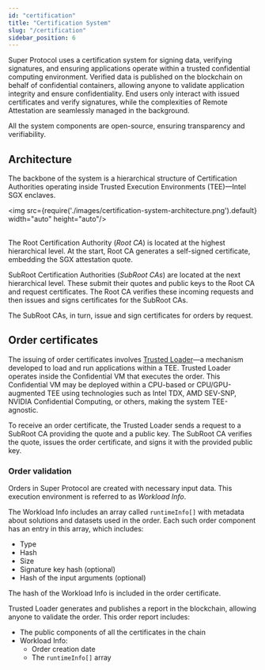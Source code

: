 ```yaml
---
id: "certification"
title: "Certification System"
slug: "/certification"
sidebar_position: 6
---
```


Super Protocol uses a certification system for signing data, verifying signatures, and ensuring applications operate within a trusted <a id="tee"><span className="dashed-underline">confidential computing environment</span></a>. Verified data is published on the blockchain on behalf of confidential containers, allowing anyone to validate application integrity and ensure confidentiality. End users only interact with issued certificates and verify signatures, while the complexities of Remote Attestation are seamlessly managed in the background.

All the system components are open-source, ensuring transparency and verifiability.

## Architecture

The backbone of the system is a hierarchical structure of <a id="ca"><span className="dashed-underline">Certification Authorities</span></a> operating inside Trusted Execution Environments (TEE)—Intel SGX enclaves.

<img src={require('./images/certification-system-architecture.png').default} width="auto" height="auto"/>
<br/>
<br/>

The Root Certification Authority (*Root CA*) is located at the highest hierarchical level. At the start, Root CA generates a self-signed certificate, embedding the SGX attestation quote.

SubRoot Certification Authorities (*SubRoot CAs*) are located at the next hierarchical level. These submit their quotes and public keys to the Root CA and request certificates. The Root CA verifies these incoming requests and then issues and signs certificates for the SubRoot CAs.

The SubRoot CAs, in turn, issue and sign certificates for <a id="order"><span className="dashed-underline">orders</span></a> by request.

## Order certificates

The issuing of order certificates involves [Trusted Loader](/whitepaper/tee-provider/#trusted-loader-mechanism)—a mechanism developed to load and run applications within a TEE. Trusted Loader operates inside the Confidential VM that executes the order. This Confidential VM may be deployed within a CPU-based or CPU/GPU-augmented TEE using technologies such as Intel TDX, AMD SEV-SNP, NVIDIA Confidential Computing, or others, making the system TEE-agnostic.

To receive an order certificate, the Trusted Loader sends a request to a SubRoot CA providing the quote and a public key. The SubRoot CA verifies the quote, issues the order certificate, and signs it with the provided public key.

### Order validation

Orders in Super Protocol are created with necessary input data. This execution environment is referred to as *Workload Info*.

The Workload Info includes an array called `runtimeInfo[]` with metadata about solutions and datasets used in the order. Each such order component has an entry in this array, which includes:

- Type
- Hash
- Size
- Signature key hash (optional)
- Hash of the input arguments (optional)

The hash of the Workload Info is included in the order certificate.

Trusted Loader generates and publishes a report in the blockchain, allowing anyone to validate the order. This order report includes:

- The public components of all the certificates in the chain
- Workload Info:
    + Order creation date
    + The `runtimeInfo[]` array